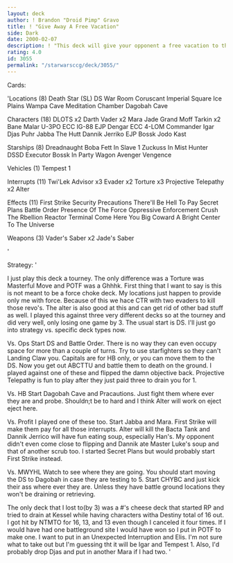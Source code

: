 ```yaml
---
layout: deck
author: ! Brandon "Droid Pimp" Gravo
title: ! "Give Away A Free Vacation"
side: Dark
date: 2000-02-07
description: ! "This deck will give your opponent a free vacation to the bottom of the rankings with its massive beat down power."
rating: 4.0
id: 3055
permalink: "/starwarsccg/deck/3055/"
---
```

Cards: 

'Locations (8)
Death Star (SL)
DS War Room
Coruscant
Imperial Square
Ice Plains
Wampa Cave
Meditation Chamber
Dagobah Cave

Characters (18)
DLOTS x2
Darth Vader x2
Mara Jade
Grand Moff Tarkin x2
Bane Malar
U-3PO
ECC IG-88
EJP Dengar
ECC 4-LOM
Commander Igar
Djas Puhr
Jabba The Hutt
Dannik Jerriko
EJP Bossk
Jodo Kast

Starships (8)
Dreadnaught
Boba Fett In Slave 1
Zuckuss In Mist Hunter
DSSD
Executor
Bossk In Party Wagon
Avenger
Vengence

Vehicles (1)
Tempest 1

Interrupts (11)
Twi'Lek Advisor x3
Evader x2
Torture x3
Projective Telepathy x2
Alter

Effects (11)
First Strike
Security Precautions
There'll Be Hell To Pay
Secret Plans
Battle Order
Presence Of The Force
Oppressive Enforcement
Crush The Rbellion
Reactor Terminal
Come Here You Big Coward
A Bright Center To The Universe

Weapons (3)
Vader's Saber x2
Jade's Saber


'

Strategy: '

I just play this deck a tourney.  The only difference was a Torture was Masterful Move and POTF was a Ghhhk.  First thing that I want to say is this is not meant to be a force choke deck.  My locations just happen to provide only me with force.  Because of this we hace CTR with two evaders to kill those revo's.	The alter is also good at this and can get rid of other bad stuff as well.  I played this against three very different decks so at the tourney and did very well, only losing one game by 3.  The usual start is DS.  I'll just go into strategy vs. specific deck types now.

Vs. Ops Start DS and Battle Order.  There is no way they can even occupy space for more than a couple of turns.  Try to use starfighters so they can't Landing Claw you.  Capitals are for HB only, or you can move them to the DS.  Now you get out ABCTTU and battle them to death on the ground.  I played against one of these and flipped the damn objective back.  Projective Telepathy is fun to play after they just paid three to drain you for 1.

Vs. HB Start Dagobah Cave and Pracautions.  Just fight them where ever they are and probe.  Shouldn;t be to hard and I think Alter will work on eject eject here.

Vs. Profit I played one of these too. Start Jabba and Mara.  First Strike will make them pay for all those interrupts.  Alter will kill the Bacta Tank and Dannik Jerrico will have fun eating soup, especially Han's.  My opponent didn't even come close to flipping and Dannik ate Master Luke's soup and that of another scrub too.  I started Secret Plans but would probably start First Strike instead.

Vs. MWYHL  Watch to see where they are going.	You should start moving the DS to Dagobah in case they are testing to 5.  Start CHYBC and just kick their ass where ever they are.  Unless they have battle ground locations they won't be draining or retrieving.

The only deck that I lost to(by 3) was a #'s cheese deck that started RP and tried to drain at Kessel while having characters witha Destiny  total of 16 out.	I got hit by NTMTO for 16, 13, and 13 even though I canceled it four times.  If I would have had one battleground site I would have won so I put in POTF to make one.  I want to put in an Unexpected Interruption and Elis.  I'm not sure what to take out but I'm guessing tht it will be Igar and Tempest 1.  Also, I'd probably drop Djas and put in another Mara if I had two. '
